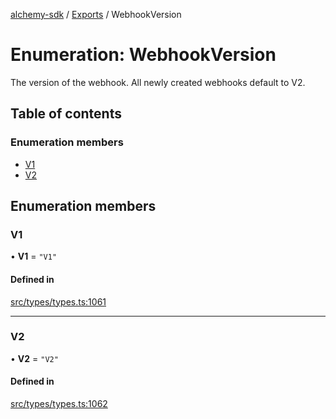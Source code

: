 [alchemy-sdk](../README.md) / [Exports](../modules.md) / WebhookVersion

# Enumeration: WebhookVersion

The version of the webhook. All newly created webhooks default to V2.

## Table of contents

### Enumeration members

- [V1](WebhookVersion.md#v1)
- [V2](WebhookVersion.md#v2)

## Enumeration members

### V1

• **V1** = `"V1"`

#### Defined in

[src/types/types.ts:1061](https://github.com/alchemyplatform/alchemy-sdk-js/blob/c4bab3e/src/types/types.ts#L1061)

___

### V2

• **V2** = `"V2"`

#### Defined in

[src/types/types.ts:1062](https://github.com/alchemyplatform/alchemy-sdk-js/blob/c4bab3e/src/types/types.ts#L1062)
